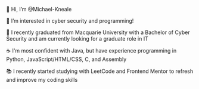 👋 Hi, I’m @Michael-Kneale

👀 I’m interested in cyber security and programming!

🌱 I recently graduated from Macquarie University with a Bachelor of Cyber Security and am currently looking for a graduate role in IT

☕ I'm most confident with Java, but have experience programming in Python, JavaScript/HTML/CSS, C, and Assembly

📚 I recently started studying with LeetCode and Frontend Mentor to refresh and improve my coding skills
